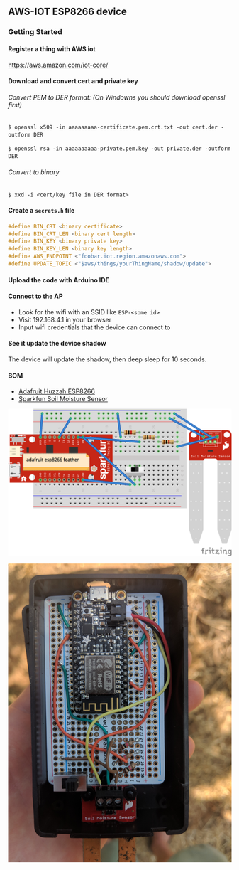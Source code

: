 ## AWS-IOT ESP8266 device

### Getting Started

#### Register a thing with AWS iot
https://aws.amazon.com/iot-core/

#### Download and convert cert and private key
###### Convert PEM to DER format: (On Windowns you should download openssl first)
`$ openssl x509 -in aaaaaaaaa-certificate.pem.crt.txt -out cert.der -outform DER`

`$ openssl rsa -in aaaaaaaaaa-private.pem.key -out private.der -outform DER`
###### Convert to binary
`$ xxd -i <cert/key file in DER format>`

#### Create a `secrets.h` file
```c
#define BIN_CRT <binary certificate>
#define BIN_CRT_LEN <binary cert length>
#define BIN_KEY <binary private key>
#define BIN_KEY_LEN <binary key length>
#define AWS_ENDPOINT <"foobar.iot.region.amazonaws.com">
#define UPDATE_TOPIC <"$aws/things/yourThingName/shadow/update">
```

#### Upload the code with Arduino IDE

#### Connect to the AP
- Look for the wifi with an SSID like `ESP-<some id>`
- Visit 192.168.4.1 in your browser
- Input wifi credentials that the device can connect to

#### See it update the device shadow
The device will update the shadow, then deep sleep for 10 seconds.

#### BOM
- [Adafruit Huzzah ESP8266](https://www.adafruit.com/product/2821)
- [Sparkfun Soil Moisture Sensor](https://www.sparkfun.com/products/13322)

![sketch](soil-sensor-sketch.png)

![enclosure](sensor.jpg)


